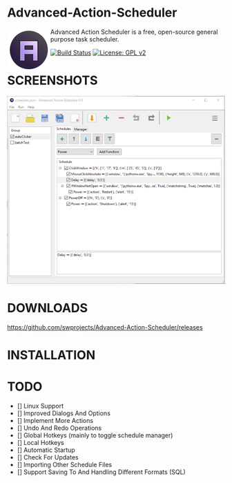 # Advanced-Action-Scheduler

<img align="left" src="resources/images/icon.png?raw=true"/>

Advanced Action Scheduler is a free, open-source general purpose task scheduler.

[![Build Status](https://travis-ci.org/swprojects/Advanced-Action-Scheduler.svg?branch=readme)](https://travis-ci.org/swprojects/Advanced-Action-Scheduler)
[![License: GPL v2](https://img.shields.io/badge/License-GPL%20v2-blue.svg)](https://www.gnu.org/licenses/old-licenses/gpl-2.0.en.html)

#
# SCREENSHOTS
<img align="center" src="resources/images/screenshot_application1.png?raw=true"/>

# DOWNLOADS
https://github.com/swprojects/Advanced-Action-Scheduler/releases

# INSTALLATION

# TODO
- [] Linux Support
- [] Improved Dialogs And Options
- [] Implement More Actions
- [] Undo And Redo Operations
- [] Global Hotkeys (mainly to toggle schedule manager)
- [] Local Hotkeys
- [] Automatic Startup 
- [] Check For Updates
- [] Importing Other Schedule Files
- [] Support Saving To And Handling Different Formats (SQL)

